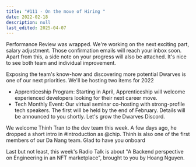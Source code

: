 ```yaml
---
title: "#111 - On the move of Hiring "
date: 2022-02-18
description: null
last_edited: 2025-04-07
---
```


Performance Review was wrapped. We're working on the next exciting part, salary adjustment. Those confirmation emails will reach your inbox soon. Apart from this, a side note on your progress will also be attached. It's nice to see both team and individual improvement.

Exposing the team's know-how and discovering more potential Dwarves is one of our next priorities. We'll be hosting two items for 2022

- Apprenticeship Program: Starting in April, Apprenticeship will welcome experienced developers looking for their next career move.
- Tech Monthly Event: Our virtual seminar co-hosting with strong-profile tech speakers. The first will be held by the end of February. Details will be announced to you shortly.
  Let's grow the Dwarves Discord.

We welcome Thinh Tran to the dev team this week. A few days ago, he dropped a short intro in #introduction as @chip. Thinh is also one of the first members of our Da Nang team. Glad to have you onboard

Last but not least, this week's Radio Talk is about "A Backend perspective on Engineering in an NFT marketplace", brought to you by Hoang Nguyen.
